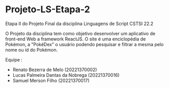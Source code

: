# Projeto-LS-Etapa-2
Etapa II do Projeto Final da disciplina Linguagens de Script CSTSI 22.2

O Projeto da disciplina tem como objetivo desenvolver um aplicativo de front-end Web a framework ReactJS. O site é uma enciclopédia de Pokémon, a "PokéDex" o usuário podendo pesquisar e filtrar a mesma pelo nome ou id do Pokémon.

Equipe :
 - Renato Bezerra de Melo (20221370002)
 - Lucas Palmeira Dantas da Nobrega (20221370016)
 - Samuel Merson Filho (20221370017)
